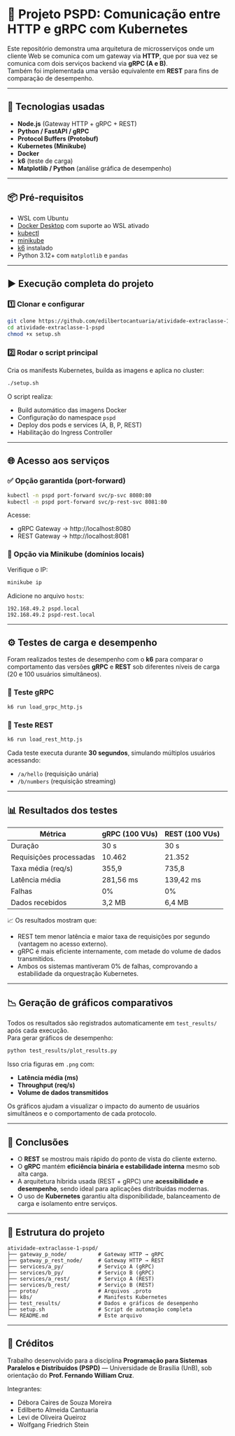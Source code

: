 # 🧩 Projeto PSPD: Comunicação entre HTTP e gRPC com Kubernetes

Este repositório demonstra uma arquitetura de microsserviços onde um cliente Web se comunica com um gateway via **HTTP**, que por sua vez se comunica com dois serviços backend via **gRPC (A e B)**.  
Também foi implementada uma versão equivalente em **REST** para fins de comparação de desempenho.

---

## 🔧 Tecnologias usadas

- **Node.js** (Gateway HTTP + gRPC + REST)
- **Python / FastAPI / gRPC**
- **Protocol Buffers (Protobuf)**
- **Kubernetes (Minikube)**
- **Docker**
- **k6** (teste de carga)
- **Matplotlib / Python** (análise gráfica de desempenho)

---

## 📦 Pré-requisitos

- WSL com Ubuntu
- [Docker Desktop](https://www.docker.com/products/docker-desktop/) com suporte ao WSL ativado
- [kubectl](https://kubernetes.io/docs/tasks/tools/)
- [minikube](https://minikube.sigs.k8s.io/docs/start/)
- [k6](https://grafana.com/docs/k6/latest/) instalado
- Python 3.12+ com `matplotlib` e `pandas`

---

## ▶️ Execução completa do projeto

### 1️⃣ Clonar e configurar

```bash
git clone https://github.com/edilbertocantuaria/atividade-extraclasse-1-pspd.git
cd atividade-extraclasse-1-pspd
chmod +x setup.sh
```

### 2️⃣ Rodar o script principal

Cria os manifests Kubernetes, builda as imagens e aplica no cluster:

```bash
./setup.sh
```

O script realiza:
- Build automático das imagens Docker
- Configuração do namespace `pspd`
- Deploy dos pods e services (A, B, P, REST)
- Habilitação do Ingress Controller

---

## 🌐 Acesso aos serviços

### ✅ Opção garantida (port-forward)
```bash
kubectl -n pspd port-forward svc/p-svc 8080:80
kubectl -n pspd port-forward svc/p-rest-svc 8081:80
```

Acesse:
- gRPC Gateway → http://localhost:8080  
- REST Gateway → http://localhost:8081

### 🧪 Opção via Minikube (domínios locais)

Verifique o IP:
```bash
minikube ip
```

Adicione no arquivo `hosts`:
```
192.168.49.2 pspd.local
192.168.49.2 pspd-rest.local
```

---

## ⚙️ Testes de carga e desempenho

Foram realizados testes de desempenho com o **k6** para comparar o comportamento das versões **gRPC** e **REST** sob diferentes níveis de carga (20 e 100 usuários simultâneos).

### 🔹 Teste gRPC
```bash
k6 run load_grpc_http.js
```

### 🔹 Teste REST
```bash
k6 run load_rest_http.js
```

Cada teste executa durante **30 segundos**, simulando múltiplos usuários acessando:
- `/a/hello` (requisição unária)
- `/b/numbers` (requisição streaming)

---

## 📊 Resultados dos testes

| Métrica | gRPC (100 VUs) | REST (100 VUs) |
|----------|----------------|----------------|
| Duração | 30 s | 30 s |
| Requisições processadas | 10.462 | 21.352 |
| Taxa média (req/s) | 355,9 | 735,8 |
| Latência média | 281,56 ms | 139,42 ms |
| Falhas | 0% | 0% |
| Dados recebidos | 3,2 MB | 6,4 MB |

📈 Os resultados mostram que:
- REST tem menor latência e maior taxa de requisições por segundo (vantagem no acesso externo).
- gRPC é mais eficiente internamente, com metade do volume de dados transmitidos.
- Ambos os sistemas mantiveram 0% de falhas, comprovando a estabilidade da orquestração Kubernetes.

---

## 📉 Geração de gráficos comparativos

Todos os resultados são registrados automaticamente em `test_results/` após cada execução.  
Para gerar gráficos de desempenho:

```bash
python test_results/plot_results.py
```

Isso cria figuras em `.png` com:
- **Latência média (ms)**
- **Throughput (req/s)**
- **Volume de dados transmitidos**

Os gráficos ajudam a visualizar o impacto do aumento de usuários simultâneos e o comportamento de cada protocolo.

---

## 🧠 Conclusões

- O **REST** se mostrou mais rápido do ponto de vista do cliente externo.
- O **gRPC** mantém **eficiência binária e estabilidade interna** mesmo sob alta carga.
- A arquitetura híbrida usada (REST + gRPC) une **acessibilidade e desempenho**, sendo ideal para aplicações distribuídas modernas.
- O uso de **Kubernetes** garantiu alta disponibilidade, balanceamento de carga e isolamento entre serviços.

---

## 📁 Estrutura do projeto

```
atividade-extraclasse-1-pspd/
├── gateway_p_node/          # Gateway HTTP → gRPC
├── gateway_p_rest_node/     # Gateway HTTP → REST
├── services/a_py/           # Serviço A (gRPC)
├── services/b_py/           # Serviço B (gRPC)
├── services/a_rest/         # Serviço A (REST)
├── services/b_rest/         # Serviço B (REST)
├── proto/                   # Arquivos .proto
├── k8s/                     # Manifests Kubernetes
├── test_results/            # Dados e gráficos de desempenho
├── setup.sh                 # Script de automação completa
└── README.md                # Este arquivo
```

---

## 🧩 Créditos

Trabalho desenvolvido para a disciplina **Programação para Sistemas Paralelos e Distribuídos (PSPD)** — Universidade de Brasília (UnB), sob orientação do **Prof. Fernando William Cruz**.

Integrantes:
- Débora Caires de Souza Moreira  
- Edilberto Almeida Cantuaria  
- Levi de Oliveira Queiroz  
- Wolfgang Friedrich Stein
